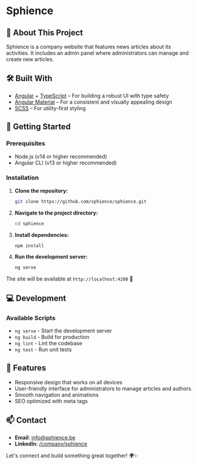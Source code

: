 # Sphience

## 🚀 About This Project

Sphience is a company website that features news articles about its activities. It includes an admin panel where administrators can manage and create new articles.

## 🛠️ Built With

- [Angular](https://angular.io) + [TypeScript](https://www.typescriptlang.org/) – For building a robust UI with type safety
- [Angular Material](https://material.angular.io) – For a consistent and visually appealing design
- [SCSS](https://sass-lang.com/) – For utility-first styling

## 🚦 Getting Started

### Prerequisites

- Node.js (v14 or higher recommended)
- Angular CLI (v13 or higher recommended)

### Installation

1. **Clone the repository:**
   ```bash
   git clone https://github.com/sphience/sphience.git
   ```
2. **Navigate to the project directory:**
   ```bash
   cd sphience
   ```
3. **Install dependencies:**
   ```bash
   npm install
   ```
4. **Run the development server:**
   ```bash
   ng serve
   ```

The site will be available at `http://localhost:4200` 🎉

## 💻 Development

### Available Scripts

- `ng serve` - Start the development server
- `ng build` - Build for production
- `ng lint` - Lint the codebase
- `ng test` - Run unit tests

## 🎨 Features

- Responsive design that works on all devices
- User-friendly interface for administrators to manage articles and authors
- Smooth navigation and animations
- SEO optimized with meta tags

## 📫 Contact

- **Email**: [info@sphience.be](mailto:info@sphience.be)
- **LinkedIn**: [/company/sphience](https://linkedin.com/company/sphience)

Let's connect and build something great together! 🌍✨

